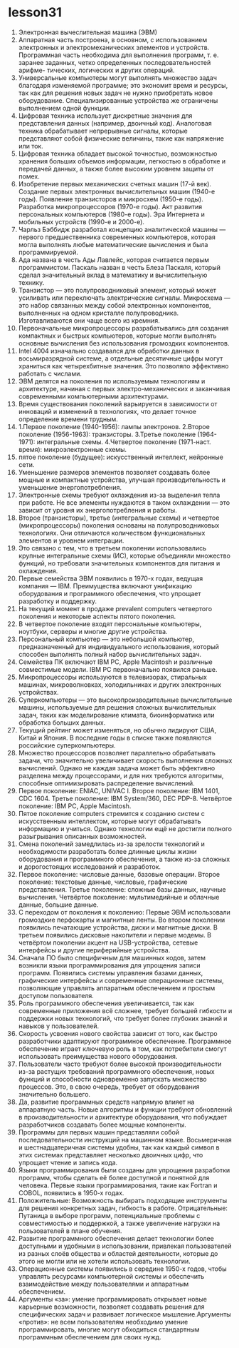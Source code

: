 # lesson31
1. Электронная вычеслительная машина (ЭВМ)
2. Аппаратная часть построена, в основном, с использованием электронных и электромеханических элементов и устройств. Программная часть необходима для выполнения программ, т. е. заранее заданных, четко определенных последовательностей арифме- тических, логических и других операций.
3. Универсальные компьютеры могут выполнять множество задач благодаря изменяемой программе; это экономит время и ресурсы, так как для решения новых задач не нужно приобретать новое оборудование. Специализированные устройства же ограничены выполнением одной функции.
4. Цифровая техника использует дискретные значения для представления данных (например, двоичный код).
Аналоговая техника обрабатывает непрерывные сигналы, которые представляют собой физические величины, такие как напряжение или ток.
5. Цифровая техника обладает высокой точностью, возможностью хранения больших объемов информации, легкостью в обработке и передачей данных, а также более высоким уровнем защиты от помех.
6. Изобретение первых механических счетных машин (17-й век).
Создание первых электронных вычислительных машин (1940-е годы).
Появление транзисторов и микросхем (1950-е годы).
Разработка микропроцессоров (1970-е годы).
Акт развития персональных компьютеров (1980-е годы).
Эра Интернета и мобильных устройств (1990-е и 2000-е).
7. Чарльз Бэббидж разработал концепцию аналитической машины — первого предшественника современных компьютеров, которая могла выполнять любые математические вычисления и была программируемой.
8. Ада названа в честь Ады Лавлейс, которая считается первым программистом.
Паскаль назван в честь Блеза Паскаля, который сделал значительный вклад в математику и вычислительную технику.
9. Транзистор — это полупроводниковый элемент, который может усиливать или переключать электрические сигналы.
Микросхема — это набор связанных между собой электронных компонентов, выполненных на одном кристалле полупроводника. Изготавливаются они чаще всего из кремния.
10. Первоначальные микропроцессоры разрабатывались для создания компактных и быстрых компьютеров, которые могли выполнять основные вычисления без использования громоздких компонентов.
11. Intel 4004 изначально создавался для обработки данных в восьмиразрядной системе, а отдельные десятичные цифры могут храниться как четырехбитные значения. Это позволяло эффективно работать с числами.
12. ЭВМ делятся на поколения по используемым технологиям и архитектуре, начиная с первых электро-механических и заканчивая современными компьютерными архитектурами.
13. Время существования поколений варьируется в зависимости от инноваций и изменений в технологиях, что делает точное определение времени трудным.
14. 1.Первое поколение (1940-1956): лампы электронов.
2.Второе поколение (1956-1963): транзисторы.
3.Третье поколение (1964-1971): интегральные схемы.
4.Четвертое поколение (1971-наст. время): микроэлектронные схемы.
5. пятое поколение (будущее): искусственный интеллект, нейронные сети.
15. Уменьшение размеров элементов позволяет создавать более мощные и компактные устройства, улучшая производительность и уменьшение энергопотребления.
16. Электронные схемы требуют охлаждения из-за выделения тепла при работе. Не все элементы нуждаются в таком охлаждении — это зависит от уровня их энергопотребления и работы.
17. Второе (транзисторы), третье (интегральные схемы) и четвертое (микропроцессоры) поколения основаны на полупроводниковых технологиях. Они отличаются количеством функциональных элементов и уровнем интеграции.
18. Это связано с тем, что в третьем поколении использовались крупные интегральные схемы (ИС), которые объединяли множество функций, но требовали значительных компонентов для питания и охлаждения.
19. Первые семейства ЭВМ появились в 1970-х годах, ведущая компания — IBM. Преимущества включают унификацию оборудования и программного обеспечения, что упрощает разработку и поддержку.
20. На текущий момент в продаже prevalent computers четвертого поколения и некоторые аспекты пятого поколения.
21. В четвертое поколение входят персональные компьютеры, ноутбуки, серверы и многие другие устройства.
22. Персональный компьютер — это небольшой компьютер, предназначенный для индивидуального использования, который способен выполнять полный набор вычислительных задач.
23. Семейства ПК включают IBM PC, Apple Macintosh и различные совместимые модели. IBM PC первоначально появился раньше.
24. Микропроцессоры используются в телевизорах, стиральных машинах, микроволновках, холодильниках и других электронных устройствах.
25. Суперкомпьютеры — это высокопроизводительные вычислительные машины, используемые для решения сложных вычислительных задач, таких как моделирование климата, биоинформатика или обработка больших данных.
26. Текущий рейтинг может изменяться, но обычно лидируют США, Китай и Япония. В последние годы в списке также появляются российские суперкомпьютеры.
27. Множество процессоров позволяет параллельно обрабатывать задачи, что значительно увеличивает скорость выполнения сложных вычислений. Однако не каждая задача может быть эффективно разделена между процессорами, и для них требуются алгоритмы, способные оптимизировать распределение вычислений.
28. Первое поколение: ENIAC, UNIVAC I.
Второе поколение: IBM 1401, CDC 1604.
Третье поколение: IBM System/360, DEC PDP-8.
Четвёртое поколение: IBM PC, Apple Macintosh.
29. Пятое поколение computers стремится к созданию систем с искусственным интеллектом, которые могут обрабатывать информацию и учиться. Однако технологии ещё не достигли полного разыгрывания описанных возможностей.
30. Смена поколений замедлилась из-за зрелости технологий и необходимости разработать более длинные циклы жизни оборудования и программного обеспечения, а также из-за сложных и дорогостоящих исследований и разработок. 
31. Первое поколение: числовые данные, базовые операции.
Второе поколение: текстовые данные, числовые, графические представления.
Третье поколение: сложные базы данных, научные вычисления.
Четвёртое поколение: мультимедийные и облачные данные, большие данные.
33. С переходом от поколения к поколению:
Первые ЭВМ использовали громоздкие перфокарты и магнитные ленты.
Во втором поколении появились печатающие устройства, диски и магнитные диски.
В третьем появились дисковые накопители и первые модемы.
В четвёртом поколении акцент на USB-устройства, сетевые интерфейсы и другие периферийные устройства.
33. Сначала ПО было специфичным для машинных кодов, затем возникли языки программирования для упрощения записи программ. Появились системы управления базами данных, графические интерфейсы и современные операционные системы, позволяющие управлять аппаратным обеспечением и простым доступом пользователя.
34. Роль программного обеспечения увеличивается, так как современные приложения всё сложнее, требует большей гибкости и поддержки новых технологий, что требует более глубоких знаний и навыков у пользователей.
35. Скорость усвоения нового свойства зависит от того, как быстро разработчики адаптируют программное обеспечение. Программное обеспечение играет ключевую роль в том, как потребители смогут использовать преимущества нового оборудования.
36. Пользователи часто требуют более высокой производительности из-за растущих требований программного обеспечения, новых функций и способности одновременно запускать множество процессов. Это, в свою очередь, требует от оборудования значительно большего.
37. Да, развитие программных средств напрямую влияет на аппаратную часть. Новые алгоритмы и функции требуют обновлений в производительности и архитектуре оборудования, что побуждает разработчиков создавать более мощные компоненты.
38. Программы для первых машин представляли собой последовательности инструкций на машинном языке. Восьмеричная и шестнадцатеричная системы удобны, так как каждый символ в этих системах представляет несколько двоичных цифр, что упрощает чтение и запись кода.
39. Языки программирования были созданы для упрощения разработки программ, чтобы сделать её более доступной и понятной для человека. Первые языки программирования, такие как Fortran и COBOL, появились в 1950-х годах.
40. Положительные: Возможность выбирать подходящие инструменты для решения конкретных задач, гибкость в работе.
Отрицательные: Путаница в выборе программ, потенциальные проблемы с совместимостью и поддержкой, а также увеличение нагрузки на пользователей в плане обучения.
41. Развитие программного обеспечения делает технологии более доступными и удобными в использовании, привлекая пользователей из разных слоёв общества и областей деятельности, которые до этого не могли или не хотели использовать технологии.
42. Операционные системы появились в середине 1950-х годов, чтобы управлять ресурсами компьютерной системы и обеспечить взаимодействие между пользователями и аппаратным обеспечением.
43. Аргументы «за»: умение программировать открывает новые карьерные возможности, позволяет создавать решения для специфических задач и развивает логическое мышление.Аргументы «против»: не всем пользователям необходимо умение программировать, многие могут обходиться стандартным программным обеспечением для своих нужд.
